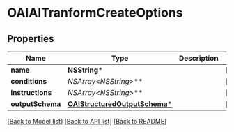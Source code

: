 # OAIAITranformCreateOptions

## Properties
Name | Type | Description | Notes
------------ | ------------- | ------------- | -------------
**name** | **NSString*** |  | [optional] 
**conditions** | **NSArray&lt;NSString*&gt;*** |  | [optional] 
**instructions** | **NSArray&lt;NSString*&gt;*** |  | [optional] 
**outputSchema** | [**OAIStructuredOutputSchema***](OAIStructuredOutputSchema) |  | [optional] 

[[Back to Model list]](../README#documentation-for-models) [[Back to API list]](../README#documentation-for-api-endpoints) [[Back to README]](../README)


